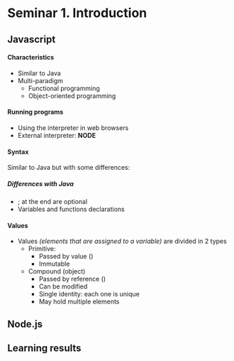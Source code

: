 # Seminar 1. Introduction

## Javascript

#### Characteristics

+ Similar to Java
+ Multi-paradigm 
  + Functional programming
  + Object-oriented programming 

#### Running programs

+ Using the interpreter in web browsers
+ External interpreter: **NODE**

#### Syntax

Similar to Java but with some differences:

##### 	Differences with Java

+ ; at the end are optional
+ Variables and functions declarations

#### Values

+ Values *(elements that are assigned to a variable)* are divided in 2 types
  + Primitive: 
    + Passed by value ()
    + Immutable
  + Compound (object)
    + Passed by reference ()
    + Can be modified
    + Single identity: each one is unique
    + May hold multiple elements









## Node.js



## Learning results

